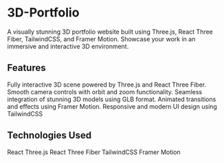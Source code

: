 # 3D-Portfolio
<p>A visually stunning 3D portfolio website built using Three.js, React Three Fiber, TailwindCSS, and Framer Motion. Showcase your work in an immersive and interactive 3D environment.</p>

## Features
Fully interactive 3D scene powered by Three.js and React Three Fiber.
Smooth camera controls with orbit and zoom functionality.
Seamless integration of stunning 3D models using GLB format.
Animated transitions and effects using Framer Motion.
Responsive and modern UI design using TailwindCSS

## Technologies Used
React
Three.js
React Three Fiber
TailwindCSS
Framer Motion